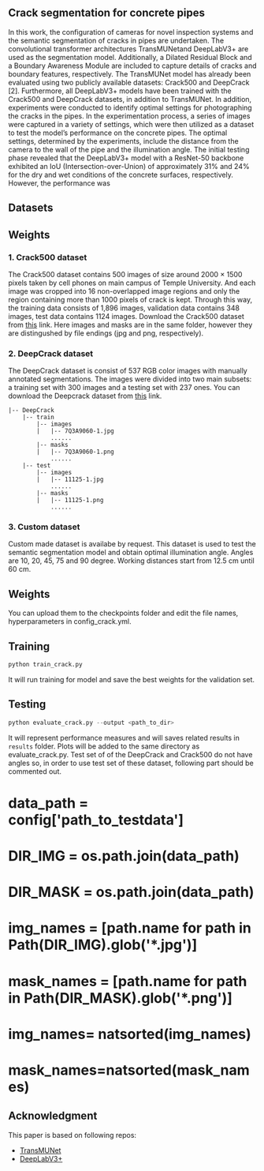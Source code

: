 ## Crack segmentation for concrete pipes
In this work, the configuration of cameras for novel inspection
systems and the semantic segmentation of cracks in pipes are undertaken. The
convolutional transformer architectures TransMUNetand DeepLabV3+ are
used as the segmentation model. Additionally, a Dilated Residual Block and a
Boundary Awareness Module are included to capture details of cracks and boundary
features, respectively. The TransMUNet model has already been evaluated using
two publicly available datasets: Crack500 and DeepCrack [2]. Furthermore, all
DeepLabV3+ models have been trained with the Crack500 and DeepCrack datasets,
in addition to TransMUNet. In addition, experiments were conducted to identify
optimal settings for photographing the cracks in the pipes. In the experimentation
process, a series of images were captured in a variety of settings, which were then
utilized as a dataset to test the model’s performance on the concrete pipes. The
optimal settings, determined by the experiments, include the distance from the
camera to the wall of the pipe and the illumination angle. The initial testing phase
revealed that the DeepLabV3+ model with a ResNet-50 backbone exhibited an
IoU (Intersection-over-Union) of approximately 31% and 24% for the dry and wet
conditions of the concrete surfaces, respectively. However, the performance was  

## Datasets
## Weights

### 1. Crack500 dataset
The Crack500 dataset contains 500 images of size around 2000 × 1500 pixels taken by cell phones on main campus of Temple University. And each image was cropped into 16 non-overlapped image regions and only the region containing more than 1000 pixels of crack is kept. Through this way, the training data consists of 1,896 images, validation data contains 348 images, test data contains 1124 images. Download the Crack500 dataset from [this](https://github.com/fyangneil/pavement-crack-detection) link. Here images and masks are in the same folder, however they are distingushed by file endings (jpg and png, respectively). 


### 2. DeepCrack dataset
The DeepCrack dataset is consist of 537 RGB color images with manually annotated segmentations. The images were divided into two main subsets: a training set with 300 images and a testing set with 237 ones. You can download the Deepcrack dataset from [this](https://github.com/yhlleo/DeepCrack) link.
```
|-- DeepCrack
    |-- train
        |-- images
        |   |-- 7Q3A9060-1.jpg
            ......
        |-- masks
        |   |-- 7Q3A9060-1.png
            ......
    |-- test
        |-- images
        |   |-- 11125-1.jpg
            ......
        |-- masks
        |   |-- 11125-1.png
            ......
```
### 3. Custom dataset
Custom made dataset is availabe by request. This dataset is used to test the semantic segmentation model and obtain optimal illumination angle.
Angles are 10, 20, 45, 75 and 90 degree. Working distances start from 12.5 cm  until 60 cm. 

## Weights
You can upload them to the checkpoints folder and edit the file names, hyperparameters in config_crack.yml. 


## Training
```python
python train_crack.py
```
It will run training for model and save the best weights for the validation set.

## Testing
```python
python evaluate_crack.py --output <path_to_dir>
```
It will represent performance measures and will saves related results in `results` folder. Plots will be added to the same directory as evaluate_crack.py. Test set of of the DeepCrack and Crack500 do not have angles so, in order to use test set of these dataset, following part should be commented out. 
# data_path = config['path_to_testdata']
# DIR_IMG  = os.path.join(data_path)
# DIR_MASK = os.path.join(data_path)
# img_names  = [path.name for path in Path(DIR_IMG).glob('*.jpg')]
# mask_names = [path.name for path in Path(DIR_MASK).glob('*.png')]
# img_names= natsorted(img_names)
# mask_names=natsorted(mask_names)


## Acknowledgment
This paper is based on following repos:<br/>
- [TransMUNet](https://github.com/HqiTao/CT-crackseg)<br/>
- [DeepLabV3+](https://github.com/VainF/DeepLabV3Plus-Pytorch)<br/>

```

